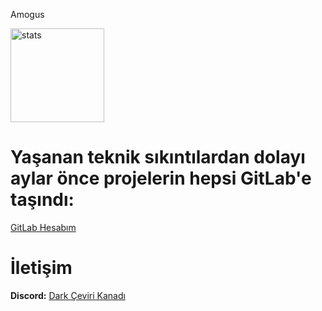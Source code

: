 
<p1>Amogus</p1>

<p align="left">
   <img src="https://styles.redditmedia.com/t5_3jr362/styles/communityIcon_mah57qwr6xw61.png" width="%100" height="150px" alt="stats" />
</p>
<h1>Yaşanan teknik sıkıntılardan dolayı aylar önce projelerin hepsi GitLab'e taşındı:</h1>
<a href = https://gitlab.com/DarkBloodKingZero">GitLab Hesabım</a>

<h1>İletişim</h1>
<strong>Discord:</strong>
<a href = "https://discord.com/invite/xrVPGvp6Hc">Dark Çeviri Kanadı</a>

